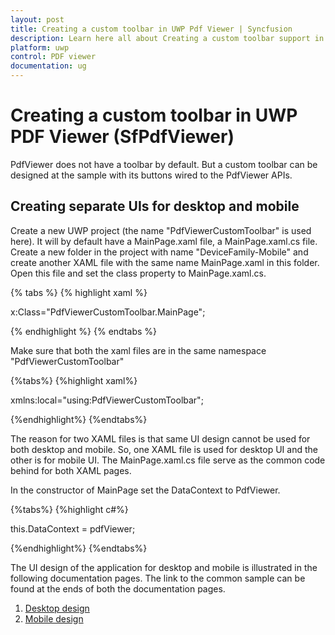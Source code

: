 ```yaml
---
layout: post
title: Creating a custom toolbar in UWP Pdf Viewer | Syncfusion
description: Learn here all about Creating a custom toolbar support in Syncfusion UWP Pdf Viewer (SfPdfViewer) control, its elements, and more.
platform: uwp
control: PDF viewer
documentation: ug
---
```


# Creating a custom toolbar in UWP PDF Viewer (SfPdfViewer)

PdfViewer does not have a toolbar by default. But a custom toolbar can be designed at the sample with its buttons wired to the PdfViewer APIs. 

## Creating separate UIs for desktop and mobile

Create a new UWP project (the name &#34;PdfViewerCustomToolbar&#34; is used here). It will by default have a MainPage.xaml file, a MainPage.xaml.cs file. Create a new folder in the project with name &#34;DeviceFamily-Mobile&#34; and create another XAML file with the same name MainPage.xaml in this folder.  Open this file and set the class property to MainPage.xaml.cs. 

{% tabs %}
{% highlight xaml %}

x:Class="PdfViewerCustomToolbar.MainPage";

{% endhighlight %}
{% endtabs %}

Make sure that both the xaml files are in the same namespace &#34;PdfViewerCustomToolbar&#34;

{%tabs%}
{%highlight xaml%}

xmlns:local="using:PdfViewerCustomToolbar";

{%endhighlight%}
{%endtabs%}

The reason for two XAML files is that same UI design cannot be used for both desktop and mobile. So, one XAML file is used for desktop UI and the other is for mobile UI. The MainPage.xaml.cs file serve as the common code behind for both XAML pages. 

In the constructor of MainPage set the DataContext to PdfViewer. 

{%tabs%}
{%highlight c#%}

this.DataContext = pdfViewer;

{%endhighlight%}
{%endtabs%}

The UI design of the application for desktop and mobile is illustrated in the following documentation pages. The link to the common sample can be found at the ends of both the documentation pages.  

1.	[Desktop design](https://help.syncfusion.com/uwp/pdf-viewer/concepts-and-features/ui-design-for-desktop)
2.	[Mobile design](https://help.syncfusion.com/uwp/pdf-viewer/concepts-and-features/ui-design-for-mobile)
